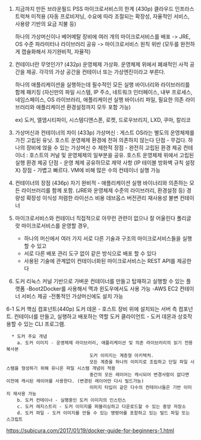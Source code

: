 1. 지금까지 만든 브라운필드 PSS 마이크로서비스의 한계 (430p)
   클라우드 인프라스트럭쳐 미적용
   (자동 프로비저닝, 수요에 따라 조절되는 확장성, 자율적인 서비스, 사용량 기반의 요금 지불 등)

   하나의 가상머신이나 베어메탈 장비에 여러 개의 마이크로서비스를 배포 -> 
   JRE, OS 수준 파라미터나 라이브러리 공유 -> 
   마이크로서비스 원칙 위반 (모두를 완전하게 캡슐화해서 자기완비적, 자율적)

2. 컨테이너란 무엇인가? (432p)
   운영체제 가상화. 운영체제 위에서 폐쇄적인 사적 공간을 제공.
   각각의 가상 공간을 컨테이너 또는 가상엔진이라고 부른다. 

   하나의 애플리케이션을 실행하는데 필수적인 모든 실행 바이너리와 라이브러리를 함께 패키징
   (자신만의 파일 시스템, IP 주소, 네트워크 인터페이스, 내부 프로세스, 네임스페이스, 
    OS 라이브러리, 애플리케이션 실행 바이너리 파일, 필요한 의존 라이브러리와 애플리케이션 환경설정까지 모두 포함 가능)
     
   ex) 도커, 엘엠시티파이, 시스템디앤스폰, 로켓, 드로우브리지, LXD, 쿠마, 칼리코

3. 가상머신과 컨테이너의 차이 (433p)
   가상머신 : 게스트 OS라는 별도의 운영체제를 가진 고립된 유닛. 호스트 운영체제 환경에 전혀 의존하지 않는다
             단점 - 무겁다. 하나의 장비에 얹을 수 있는 가상머신 수 제한적
             장점 - 완전히 고립된 환경 제공
   컨테이너 : 호스트의 커널 및 운영체제의 일부분을 공유. 호스트 운영체제 위에서 고립된 실행 환경 제공
             단점 - 운영 체제 공유하므로 제약 사항 (IP 테이블 방화벽 규칙 설정 X)
             장점 - 가볍고 빠르다. VM에 비해 많은 수의 컨테이너 실행 가능
   
4. 컨테이너의 장점 (436p)
    자기 완비적 - 애플리케이션 실행 바이너리와 의존하는 모든 라이브러리를 함께 포함. (JRE와 운영체제 수준의 라이브러리, 환경설정 등)
    경량성
    확장성
    이식성
    저렴한 라이선스 비용 
    데브옵스
    버전관리
    재사용성
    불변 컨테이너

5. 마이크로서비스와 컨테이너 
    직접적으로 아무런 관련이 없으나 잘 어울린다
    폴리글랏 마이크로서비스를 운영할 경우, 
    - 하나의 머신에서 여러 가지 서로 다른 기술과 구조의 마이크로서비스들을 실행할 수 있고 
    - 서로 다른 배포 관리 도구 없이 같은 방식으로 배포 할 수 있다
    - 사용된 기술에 관계없이 컨테이너화된 마이크로서비스는 REST API를 제공한다

6. 도커
    리눅스 커널 기반으로 가벼운 컨테이너를 만들고 탑재하고 실행할 수 있는 플랫폼
    -Boot2Docker를 사용해서 맥과 윈도우에서도 사용 가능
    -AWS EC2 컨테이너 서비스 제공
    -전통적인 가상머신에도 설치 가능

6-1 도커 핵심 컴포넌트(440p)
    도커 데몬 - 호스트 장비 위에 설치되는 서버 측 컴포넌트. 컨테이너를 만들고, 실행하고 배포하는 역할
    도커 클라이언트 - 도커 데몬과 상호작용할 수 있는 CLI 프로그램. 
      
      * 도커 주요 개념
        a. 도커 이미지 - 운영체제 라이브러리, 애플리케이션 및 의존 라이브러리의 읽기 전용 복사본
                                   도커 이미지는 계층형 아키텍처. 
                                   모든 계층을 하나의 이미지로 조립하고 단일 파일 시스템을 형성하기 위해 유니온 파일 시스템 개념이 적용
                                   중간의 모든 레이어는 캐시되어 변경사항이 없다면 이전에 캐시된 레이어를 사용한다. (변경된 레이어만 다시 빌드가능)
                                   이미지 타입이 같은 다수의 컨테이너들은 기반 이미지 재사용 가능
        b. 도커 컨테이너 - 실행중인 도커 이미지의 인스턴스
        c. 도커 레지스트리 - 도커 이미지를 퍼블리싱하고 다운로드할 수 있는 중앙 저장소
        d. 도커 파일 - 도커 이미지를 만들 수 있는 명령어를 포함하고 있는 빌드 파일 또는 스크립트

https://subicura.com/2017/01/19/docker-guide-for-beginners-1.html
    
